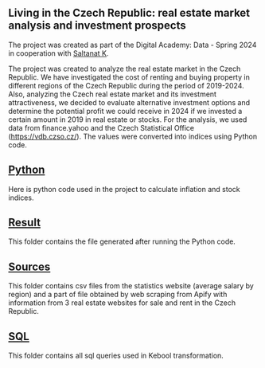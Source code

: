 ## Living in the Czech Republic: real estate market analysis and investment prospects

The project was created as part of the Digital Academy: Data - Spring 2024 in cooperation with [Saltanat K](https://github.com/SaltanatKerezova). 

The project was created to analyze the real estate market in the Czech Republic. We have investigated the cost of renting and buying property in different regions of the Czech Republic during the period of 2019-2024. 
Also, analyzing the Czech real estate market and its investment attractiveness, we decided to evaluate alternative investment options and determine the potential profit we could receive in 2024 if we invested a certain amount in 2019 in real estate or stocks. 
For the analysis, we used data from finance.yahoo and the Czech Statistical Office (https://vdb.czso.cz/). The values were converted into indices using Python code. 

## [Python](https://github.com/OlenaIlinaV/czech-real-estate/tree/main/Python)
Here is python code used in the project to calculate inflation and stock indices.

## [Result](https://github.com/OlenaIlinaV/czech-real-estate/tree/main/Result)
This folder contains the file generated after running the Python code.

## [Sources](https://github.com/OlenaIlinaV/czech-real-estate/tree/main/Sources)
This folder contains csv files from the statistics website (average salary by region) and a part of file obtained by web scraping from Apify with information from 3 real estate websites for sale and rent in the Czech Republic.

## [SQL](https://github.com/OlenaIlinaV/czech-real-estate/tree/main/SQL)
This folder contains all sql queries used in Kebool transformation.

